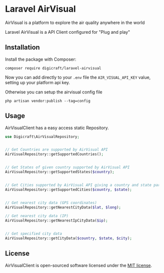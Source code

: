 # Laravel AirVisual

AirVisual is a platform to explore the air quality anywhere in the world  

Laravel AirVisual is a API Client configured for "Plug and play"

## Installation

Install the package with Composer:

    composer require digicraft/laravel-airvisual

Now you can add directly to your `.env` file the `AIR_VISUAL_API_KEY` value, setting up your platform api key.

Otherwise you can setup the airvisual config file

    php artisan vendor:publish --tag=config


## Usage

AirVisualClient has a easy access static Repository.

```php
use Digicraft\AirVisualRepository;


// Get Countries are supported by AirVisual API
AirVisualRepository::getSupportedCountries();


// Get States of given country supported by AirVisual API
AirVisualRepository::getSupportedStates($country);


// Get Cities supported by AirVisual API giving a country and state param
AirVisualRepository::getSupportedCities($country, $state);


// Get nearest city data (GPS coordinates)
AirVisualRepository::getNearestCityData($lat, $long);

// Get nearest city data (IP)
AirVisualRepository::getNearestIpCityData($ip);


// Get specified city data
AirVisualRepository::getCityData($country, $state, $city);

```

## License

AirVisualClient is open-sourced software licensed under the [MIT license](LICENSE.md).
